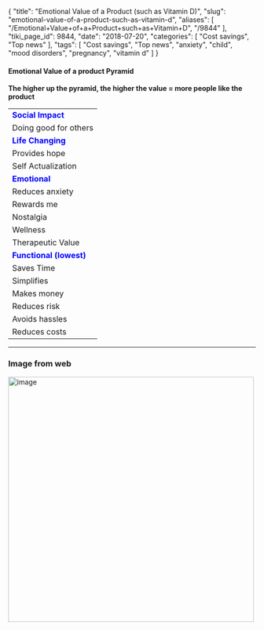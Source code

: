 {
    "title": "Emotional Value of a Product (such as Vitamin D)",
    "slug": "emotional-value-of-a-product-such-as-vitamin-d",
    "aliases": [
        "/Emotional+Value+of+a+Product+such+as+Vitamin+D",
        "/9844"
    ],
    "tiki_page_id": 9844,
    "date": "2018-07-20",
    "categories": [
        "Cost savings",
        "Top news"
    ],
    "tags": [
        "Cost savings",
        "Top news",
        "anxiety",
        "child",
        "mood disorders",
        "pregnancy",
        "vitamin d"
    ]
}


#### Emotional Value of a product Pyramid

 **The higher up the pyramid, the higher the value = more people like the product** 

| |
| --- |
|  **<span style="color:#00F;">Social Impact</span>**  |
| Doing good for others | Supplier uses some profit to actively promote Vitamin D<br>Supplies uses some profit to provide Vitamin D to needed around the world<br>Buyer spreads the word of the importance of vitamin D |
|  **<span style="color:#00F;">Life Changing</span>**  |
| Provides hope  | I or someone I know will survive, be healthier |
| Self Actualization | Health increases chance to try new things |
|  **<span style="color:#00F;">Emotional</span>**  |
| Reduces anxiety  | Less anxious about poor health restrictions in the future |
| Rewards me | I will feel better |
| Nostalgia | People used to have enough vitamin D |
| Wellness |  |
| Therapeutic Value |  |
|  **<span style="color:#00F;">Functional (lowest)</span>**  |
| Saves Time | Only 1 hour/year, <br>far less than the time needed to diet. exercise, yoga, etc. |
| Simplifies |  |
| Makes money | Employer or health care provider might pay if you take Vitamin D<br>especially if have  a critical job, pregnant |
| Reduces risk | Much less chance of 22 diseases |
| Avoids hassles | Fewer doctor's appointments, less sick leave, child in school more |
| Reduces costs | Reduces health care deductibles and co-pay |

---

### Image from web

<img src="https://d378j1rmrlek7x.cloudfront.net/attachments/jpeg/nps-pyramid.jpg" alt="image" width="500">